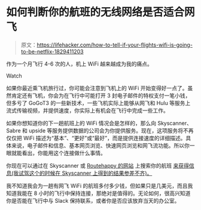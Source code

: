 # 如何判断你的航班的无线网络是否适合网飞

> 原文：<https://lifehacker.com/how-to-tell-if-your-flights-wifi-is-going-to-be-netflix-1829411203>

作为一个月飞行 4-6 次的人，机上 WiFi 越来越成为我的痛点。

Watch

如果你最近乘飞机旅行过，你可能会注意到飞机上的 WiFi 开始变得好一点了。虽然肯定还有飞机，你会为在飞行中可能打开 3 封电子邮件的特权支付一笔小钱，但多亏了 GoGoT3 的一些新技术，一些飞机实际上能够从网飞和 Hulu 等服务上流式传输视频，并提供速度，你实际上有机会在飞行中完成一些工作。

如果你想知道你的下一趟航班上的 WiFi 情况会是怎样的，那么向 Skyscanner、Sabre 和 upside 等服务提供数据的公司会为你提供服务。现在，这项服务将不再仅仅把 WiFi 描述为“基本”、“更好”或“最好”，而是提供连接速度的详细描述。具体来说，电子邮件和信息、基本网页浏览、快速网页浏览和网飞流功能。所以你一眼就能看出，你能用这个连接做什么事情。

你现在可以通过在 Skyscanner 或 [Routehappy 的网站](https://www.routehappy.com/) 上搜索你的航班 [来获得信息(我试驾这个的时候在 Skyscanner 上得到的结果参差不齐)。](https://www.skyscanner.net/) 

我不知道我会为一趟有网飞 WiFi 的航班多付多少钱，但如果只是几美元，而且我知道我能在 8 小时的飞行中保持连接，那绝对是值得的。无论如何，很高兴知道你是否能在飞行中与 Slack 保持联系，或者你是否应该放弃当天的办公室。